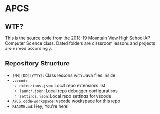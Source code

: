 # APCS

## WTF?

This is the source code from the 2018-19 Mountain View High School AP Computer Science class. Dated folders are classroom lessons and projects are named accordingly.

## Repository Structure

- `[MM][DD][YYYY]`: Class lessons with Java files inside
- `.vscode`
  - `extensions.json`: Local repo extensions list
  - `launch.json`: Local repo debugger configurations
  - `settings.json`: Local repo settings for vscode
- `APCS.code-workspace`: vscode woekspace for this repo
- `README.md`: Hey, You're here!